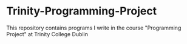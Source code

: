 # Trinity-Programming-Project
This repository contains programs I write in the course "Programming Project" at Trinity College Dublin
